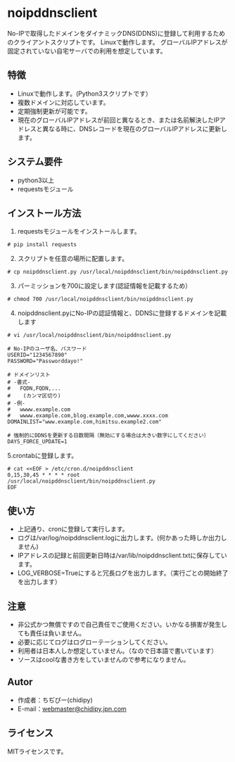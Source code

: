 # noipddnsclient
No-IPで取得したドメインをダイナミックDNS(DDNS)に登録して利用するためのクライアントスクリプトです。
Linuxで動作します。
グローバルIPアドレスが固定されていない自宅サーバでの利用を想定しています。

## 特徴
* Linuxで動作します。(Python3スクリプトです）
* 複数ドメインに対応しています。
* 定期強制更新が可能です。
* 現在のグローバルIPアドレスが前回と異なるとき、または名前解決したIPアドレスと異なる時に、DNSレコードを現在のグローバルIPアドレスに更新します。

## システム要件
* python3以上
* requestsモジュール

## インストール方法
1. requestsモジュールをインストールします。
```
# pip install requests
```
2. スクリプトを任意の場所に配置します。
```
# cp noipddnsclient.py /usr/local/noipddnsclient/bin/noipddnsclient.py
```
3. パーミッションを700に設定します(認証情報を記載するため）
```
# chmod 700 /usr/local/noipddnsclient/bin/noipddnsclient.py
```
4. noipddnsclient.pyにNo-IPの認証情報と、DDNSに登録するドメインを記載します
```
# vi /usr/local/noipddnsclient/bin/noipddnsclient.py
```
```
# No-IPのユーザ名、パスワード
USERID="1234567890"
PASSWORD="Passworddayo!"

# ドメインリスト
# -書式-
#   FQDN,FQDN,...
#    (カンマ区切り)
# -例-
#   wwww.example.com
#   wwww.example.com,blog.example.com,wwww.xxxx.com
DOMAINLIST="www.example.com,himitsu.example2.com"

# 強制的にDDNSを更新する日数間隔（無効にする場合は大きい数字にしてください）
DAYS_FORCE_UPDATE=1

```
5.crontabに登録します。
```
# cat <<EOF > /etc/cron.d/noipddnsclient
0,15,30,45 * * * * root /usr/local/noipddnsclient/bin/noipddnsclient.py
EOF
```

## 使い方
* 上記通り、cronに登録して実行します。
* ログは/var/log/noipddnsclient.logに出力します。(何かあった時しか出力しません)
* IPアドレスの記録と前回更新日時は/var/lib/noipddnsclient.txtに保存しています。
* LOG_VERBOSE=Trueにすると冗長ログを出力します。（実行ごとの開始終了を出力します）

## 注意
* 非公式かつ無償ですので自己責任でご使用ください。いかなる損害が発生しても責任は負いません。
* 必要に応じてログはログローテーションしてください。
* 利用者は日本人しか想定していません。（なので日本語で書いています）
* ソースはcoolな書き方をしていませんので参考になりません。

## Autor
* 作成者：ちぢぴー(chidipy)
* E-mail：webmaster@chidipy.jpn.com

## ライセンス
MITライセンスです。
